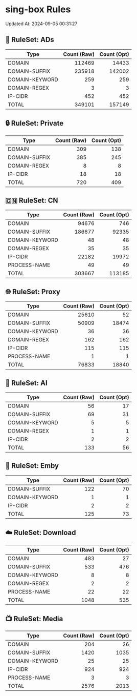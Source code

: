 # sing-box Rules

Updated At: 2024-09-05 00:31:27

## 📵 RuleSet: ADs

| Type           | Count (Raw) | Count (Opt) |
| -------------- | ----------: | ----------: |
| DOMAIN         |      112469 |       14433 |
| DOMAIN-SUFFIX  |      235918 |      142002 |
| DOMAIN-KEYWORD |         259 |         259 |
| DOMAIN-REGEX   |           3 |           3 |
| IP-CIDR        |         452 |         452 |
| TOTAL          |      349101 |      157149 |

## 🔒 RuleSet: Private

| Type          | Count (Raw) | Count (Opt) |
| ------------- | ----------: | ----------: |
| DOMAIN        |         309 |         138 |
| DOMAIN-SUFFIX |         385 |         245 |
| DOMAIN-REGEX  |           8 |           8 |
| IP-CIDR       |          18 |          18 |
| TOTAL         |         720 |         409 |

## 🇨🇳 RuleSet: CN

| Type           | Count (Raw) | Count (Opt) |
| -------------- | ----------: | ----------: |
| DOMAIN         |       94676 |         746 |
| DOMAIN-SUFFIX  |      186677 |       92335 |
| DOMAIN-KEYWORD |          48 |          48 |
| DOMAIN-REGEX   |          35 |          35 |
| IP-CIDR        |       22182 |       19972 |
| PROCESS-NAME   |          49 |          49 |
| TOTAL          |      303667 |      113185 |

## 🌐 RuleSet: Proxy

| Type           | Count (Raw) | Count (Opt) |
| -------------- | ----------: | ----------: |
| DOMAIN         |       25610 |          52 |
| DOMAIN-SUFFIX  |       50909 |       18474 |
| DOMAIN-KEYWORD |          36 |          36 |
| DOMAIN-REGEX   |         162 |         162 |
| IP-CIDR        |         115 |         115 |
| PROCESS-NAME   |           1 |           1 |
| TOTAL          |       76833 |       18840 |

## 🤖 RuleSet: AI

| Type           | Count (Raw) | Count (Opt) |
| -------------- | ----------: | ----------: |
| DOMAIN         |          56 |          17 |
| DOMAIN-SUFFIX  |          69 |          31 |
| DOMAIN-KEYWORD |           5 |           5 |
| DOMAIN-REGEX   |           1 |           1 |
| IP-CIDR        |           2 |           2 |
| TOTAL          |         133 |          56 |

## 🍟 RuleSet: Emby

| Type           | Count (Raw) | Count (Opt) |
| -------------- | ----------: | ----------: |
| DOMAIN-SUFFIX  |         122 |          70 |
| DOMAIN-KEYWORD |           1 |           1 |
| IP-CIDR        |           2 |           2 |
| TOTAL          |         125 |          73 |

## ☁️ RuleSet: Download

| Type           | Count (Raw) | Count (Opt) |
| -------------- | ----------: | ----------: |
| DOMAIN         |         483 |          27 |
| DOMAIN-SUFFIX  |         533 |         476 |
| DOMAIN-KEYWORD |           8 |           8 |
| DOMAIN-REGEX   |           2 |           2 |
| PROCESS-NAME   |          22 |          22 |
| TOTAL          |        1048 |         535 |

## 📺 RuleSet: Media

| Type           | Count (Raw) | Count (Opt) |
| -------------- | ----------: | ----------: |
| DOMAIN         |         204 |          26 |
| DOMAIN-SUFFIX  |        1420 |        1035 |
| DOMAIN-KEYWORD |          25 |          25 |
| IP-CIDR        |         924 |         924 |
| PROCESS-NAME   |           3 |           3 |
| TOTAL          |        2576 |        2013 |
